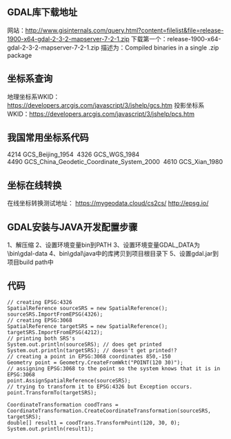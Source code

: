 GDAL库下载地址
-----------------------------------------------------------------
网站：http://www.gisinternals.com/query.html?content=filelist&file=release-1900-x64-gdal-2-3-2-mapserver-7-2-1.zip
下载第一个：release-1900-x64-gdal-2-3-2-mapserver-7-2-1.zip
描述为：Compiled binaries in a single .zip package

坐标系查询
-----------------------------------------------------------------
地理坐标系WKID：https://developers.arcgis.com/javascript/3/jshelp/gcs.htm
投影坐标系WKID：https://developers.arcgis.com/javascript/3/jshelp/pcs.htm

我国常用坐标系代码
--------------------------------------------------------- 
4214 GCS_Beijing_1954 
4326 GCS_WGS_1984 
4490 GCS_China_Geodetic_Coordinate_System_2000 
4610 GCS_Xian_1980

坐标在线转换
---------------------------------------------------------------
在线坐标转换测试地址：
https://mygeodata.cloud/cs2cs/
http://epsg.io/


GDAL安装与JAVA开发配置步骤
-------------------------------------------------
1、解压缩
2、设置环境变量bin到PATH
3、设置环境变量GDAL_DATA为\bin\gdal-data
4、bin\gdal\java中的库拷贝到项目根目录下
5、设置gdal.jar到项目build path中


代码
-----------------------------------------------------------------------
```
// creating EPSG:4326
SpatialReference sourceSRS = new SpatialReference();
sourceSRS.ImportFromEPSG(4326);
// creating EPSG:3068
SpatialReference targetSRS = new SpatialReference();
targetSRS.ImportFromEPSG(4212);
// printing both SRS's
System.out.println(sourceSRS); // does get printed
System.out.println(targetSRS); // doesn't get printed!?
// creating a point in EPSG:3068 coordinates 850,-150
Geometry point = Geometry.CreateFromWkt("POINT(120 30)");
// assigning EPSG:3068 to the point so the system knows that it is in EPSG:3068
point.AssignSpatialReference(sourceSRS);
// trying to transform it to EPSG:4326 but Exception occurs.
point.TransformTo(targetSRS);

CoordinateTransformation coodTrans = CoordinateTransformation.CreateCoordinateTransformation(sourceSRS, targetSRS);
double[] result1 = coodTrans.TransformPoint(120, 30, 0);
System.out.println(result1);
```
